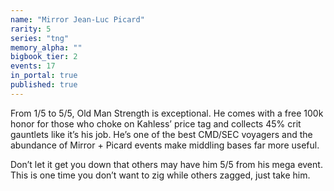```yaml
---
name: "Mirror Jean-Luc Picard"
rarity: 5
series: "tng"
memory_alpha: ""
bigbook_tier: 2
events: 17
in_portal: true
published: true
---
```


From 1/5 to 5/5, Old Man Strength is exceptional. He comes with a free 100k honor for those who choke on Kahless’ price tag and collects 45% crit gauntlets like it’s his job. He’s one of the best CMD/SEC voyagers and the abundance of Mirror + Picard events make middling bases far more useful.

Don’t let it get you down that others may have him 5/5 from his mega event. This is one time you don’t want to zig while others zagged, just take him.